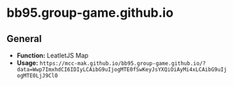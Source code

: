 # bb95.group-game.github.io
## General
- **Function:** LeatletJS Map
- **Usage:** `https://mcc-mak.github.io/bb95.group-game.github.io/?data=Wwp7ImxhdCI6IDIyLCAibG9uIjogMTE0fSwKeyJsYXQiOiAyMi4xLCAibG9uIjogMTE0LjJ9Cl0`
